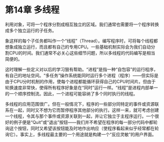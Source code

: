 # 第14章 多线程


利用对象，可将一个程序分割成相互独立的区域。我们通常也需要将一个程序转换成多个独立运行的子任务。

象这样的每个子任务都叫作一个“线程”（Thread）。编写程序时，可将每个线程都想象成独立运行，而且都有自己的专用CPU。一些基础机制实际会为我们自动分割CPU的时间。我们通常不必关心这些细节问题，所以多线程的代码编写是相当简便的。

这时理解一些定义对以后的学习狠有帮助。“进程”是指一种“自包容”的运行程序，有自己的地址空间。“多任务”操作系统能同时运行多个进程（程序）——但实际是由于CPU分时机制的作用，使每个进程都能循环获得自己的CPU时间片。但由于轮换速度非常快，使得所有程序好象是在“同时”运行一样。“线程”是进程内部单一的一个顺序控制流。因此，一个进程可能容纳了多个同时执行的线程。

多线程的应用范围很广。但在一般情况下，程序的一些部分同特定的事件或资源联系在一起，同时又不想为它而暂停程序其他部分的执行。这样一来，就可考虑创建一个线程，令其与那个事件或资源关联到一起，并让它独立于主程序运行。一个很好的例子便是“Quit”或“退出”按钮——我们并不希望在程序的每一部分代码中都轮询这个按钮，同时又希望该按钮能及时地作出响应（使程序看起来似乎经常都在轮询它）。事实上，多线程最主要的一个用途就是构建一个“反应灵敏”的用户界面。
